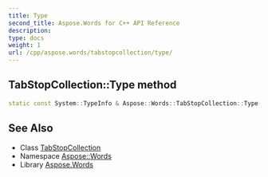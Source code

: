 ```yaml
---
title: Type
second_title: Aspose.Words for C++ API Reference
description: 
type: docs
weight: 1
url: /cpp/aspose.words/tabstopcollection/type/
---
```

## TabStopCollection::Type method




```cpp
static const System::TypeInfo & Aspose::Words::TabStopCollection::Type()
```

## See Also

* Class [TabStopCollection](../)
* Namespace [Aspose::Words](../../)
* Library [Aspose.Words](../../../)
